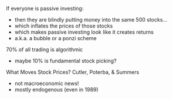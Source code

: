 If everyone is passive investing:
  - then they are blindly putting money into the same 500 stocks...
  - which inflates the prices of those stocks
  - which makes passive investing look like it creates returns
  - a.k.a. a bubble or a ponzi scheme

70% of all trading is algorithmic
  - maybe 10% is fundamental stock picking?

What Moves Stock Prices? Cutler, Poterba, & Summers
  - not macroeconomic news!
  - mostly endogenous (even in 1989)
